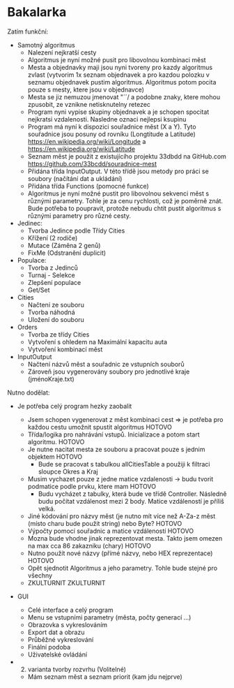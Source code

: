 # Bakalarka
Zatím funkční:
  - Samotný algoritmus
    - Nalezení nejkratší cesty
    - Algoritmus je nyní možné pusit pro libovolnou kombinaci měst
    - Mesta a objednavky maji jsou nyni tvoreny pro kazdy algoritmus zvlast (vytvorim 1x seznam objednavek a pro kazdou polozku v seznamu objednavek pustim algoritmus. Algoritmus potom pocita pouze s mesty, ktere jsou v objednavce)
    - Mesta se jiz nemuzou jmenovat "´´\/ a podobne znaky, ktere mohou zpusobit, ze vznikne netisknutelny retezec
    - Program nyni vypise skupiny objednavek a je schopen spocitat nejkratsi vzdalenosti. Nasledne oznaci nejlepsi ksupinu
    - Program má nyní k dispozici souřadnice měst (X a Y). Tyto souřadnice jsou posuny od rovníku (Longtitude a Latitude)
https://en.wikipedia.org/wiki/Longitude a https://en.wikipedia.org/wiki/Latitude
    - Seznam měst je použit z existujícího projektu 33dbdd na GitHub.com https://github.com/33bcdd/souradnice-mest
    - Přidána třída InputOutput. V této třídě jsou metody pro práci se soubory (načítání dat a ukládání)
    - Přidána třída Functions (pomocné funkce)
    - Algoritmus je nyní možné pustit pro libovolnou sekvenci měst s různými parametry. Tohle je za cenu rychlosti, což je poměrně znát. Bude potřeba to poupravit, protože nebudu chtít pustit algoritmus s různými parametry pro různé cesty.
  - Jedinec:
    - Tvorba Jedince podle Třídy Cities
    - Křížení (2 rodiče)
    - Mutace (Záměna 2 genů)
    - FixMe (Odstranění duplicit)
  - Populace:
    - Tvorba z Jedinců
    - Turnaj - Selekce
    - Zlepšení populace
    - Get/Set
  - Cities
    - Načtení ze souboru
    - Tvorba náhodná
    - Uložení do souboru
  - Orders
    - Tvorba ze třídy Cities
    - Vytvoření s ohledem na Maximální kapacitu auta
    - Vytvoření kombinací měst
  - InputOutput
    - Načtení názvů měst a souřadnic ze vstupních souborů
    - Zároveň jsou vygenerovány soubory pro jednotlivé kraje (jménoKraje.txt)

Nutno dodělat:
  - Je potřeba celý program hezky zaobalit
    - Jsem schopen vygenerovat z měst kombinaci cest => je potřeba pro každou cestu umožnit spustit algoritmus HOTOVO
    - Třída/logika pro nahrávání vstupů. Inicializace a potom start algoritmu. HOTOVO
    - Je nutne nacitat mesta ze souboru a pracovat pouze s jednim objektem HOTOVO
      - Bude se pracovat s tabulkou allCitiesTable a použiji k filtraci sloupce Okres a Kraj
    - Musim vychazet pouze z jedne matice vzdalenosti -> budu tvorit podmatice podle prvku, ktere mam HOTOVO
      - Budu vycházet z tabulky, která bude ve třídě Controller. Následně budu počítat vzdálenost mezi 2 body. Matice vzdáleností je příliš velká.
    - Jiné kódování pro názvy měst (je nutno mít více než A-Za-z měst (místo charu bude použit string) nebo Byte? HOTOVO
    - Výpočty pomocí souřadnic a matice vzdáleností HOTOVO
    - Mozna bude vhodne jinak reprezentovat mesta. Takto jsem omezen na max cca 86 zakazniku (chary) HOTOVO
    - Nutno použít nové názvy (přímé názvy, nebo HEX reprezentace) HOTOVO
    - Opět sjednotit Algoritmus a jeho parametry. Tohle bude stejné pro všechny 
    - ZKULTURNIT ZKULTURNIT

  - GUI
    - Celé interface a celý program
    - Menu se vstupními parametry (města, počty generací ...)
    - Obrazovka s vykreslováním
    - Export dat a obrazu
    - Průběžné vykreslování
    - Finální podoba
    - Uživatelské ovládání  
  
  - 2. varianta tvorby rozvrhu (Volitelné)
    - Mám seznam měst a seznam priorit (kam jdu nejprve)

